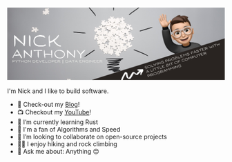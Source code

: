 ![GitHub banner](banner.jpeg)

I'm Nick and I like to build software.

- 📃 Check-out my [Blog](https://medium.com/@nanthony007)!
- 📺 Checkout my [YouTube](https://www.youtube.com/@nanthony007/)!
- 🌱 I’m currently learning Rust
- 🤩 I'm a fan of Algorithms and Speed
- 👯 I’m looking to collaborate on open-source projects
- 🧗‍♂️ I enjoy hiking and rock climbing
- 💬 Ask me about: Anything 😊
